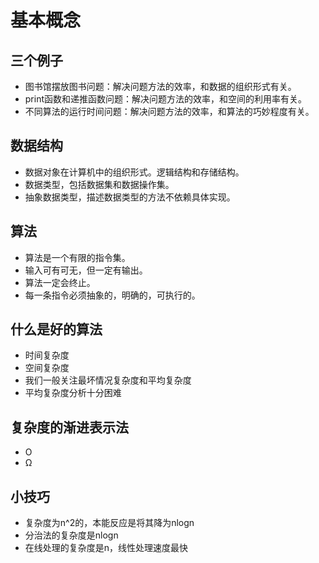 # 基本概念

## 三个例子

- 图书馆摆放图书问题：解决问题方法的效率，和数据的组织形式有关。
- print函数和递推函数问题：解决问题方法的效率，和空间的利用率有关。
- 不同算法的运行时间问题：解决问题方法的效率，和算法的巧妙程度有关。

## 数据结构

- 数据对象在计算机中的组织形式。逻辑结构和存储结构。
- 数据类型，包括数据集和数据操作集。
- 抽象数据类型，描述数据类型的方法不依赖具体实现。

## 算法

- 算法是一个有限的指令集。
- 输入可有可无，但一定有输出。
- 算法一定会终止。
- 每一条指令必须抽象的，明确的，可执行的。

## 什么是好的算法

- 时间复杂度
- 空间复杂度
- 我们一般关注最坏情况复杂度和平均复杂度
- 平均复杂度分析十分困难

## 复杂度的渐进表示法

- O
- Ω

## 小技巧

- 复杂度为n^2的，本能反应是将其降为nlogn
- 分治法的复杂度是nlogn
- 在线处理的复杂度是n，线性处理速度最快
